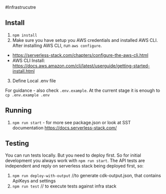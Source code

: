 #Infrastrucutre


## Install

1. `npm install`
2. Make sure you have setup you AWS credentials and installed AWS CLI. After installing AWS CLI, run `aws configure`.
- https://serverless-stack.com/chapters/configure-the-aws-cli.html
- AWS CLI Install: https://docs.aws.amazon.com/cli/latest/userguide/getting-started-install.html

3. Define Local .env file

For guidance - also check `.env.example`. At the current stage it is enough to `cp .env.example .env`

## Running

1. `npm run start` - for more see package.json or look at SST documentation https://docs.serverless-stack.com/

## Testing

You can run tests locally. But you need to deploy first. So for initial development you always work with `npm run start`.
The API tests are independent and reply on serverless stack being deployed first, so:

1. `npm run deploy-with-output` //to generate cdk-output.json, that contains ApiKeys and settings
2. `npm run test` // to execute tests against infra stack
